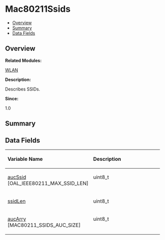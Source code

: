 # Mac80211Ssids<a name="ZH-CN_TOPIC_0000001054598169"></a>

-   [Overview](#section580943953165632)
-   [Summary](#section323170942165632)
-   [Data Fields](#pub-attribs)

## **Overview**<a name="section580943953165632"></a>

**Related Modules:**

[WLAN](WLAN.md)

**Description:**

Describes SSIDs. 

**Since:**

1.0

## **Summary**<a name="section323170942165632"></a>

## Data Fields<a name="pub-attribs"></a>

<a name="table1401146049165632"></a>
<table><thead align="left"><tr id="row167650328165632"><th class="cellrowborder" valign="top" width="50%" id="mcps1.1.3.1.1"><p id="p833343006165632"><a name="p833343006165632"></a><a name="p833343006165632"></a>Variable Name</p>
</th>
<th class="cellrowborder" valign="top" width="50%" id="mcps1.1.3.1.2"><p id="p1821751269165632"><a name="p1821751269165632"></a><a name="p1821751269165632"></a>Description</p>
</th>
</tr>
</thead>
<tbody><tr id="row1244483726165632"><td class="cellrowborder" valign="top" width="50%" headers="mcps1.1.3.1.1 "><p id="p43303289165632"><a name="p43303289165632"></a><a name="p43303289165632"></a><a href="WLAN.md#ga47c550859928cbc795333cb26b138ba3">aucSsid</a> [OAL_IEEE80211_MAX_SSID_LEN]</p>
</td>
<td class="cellrowborder" valign="top" width="50%" headers="mcps1.1.3.1.2 "><p id="p1851841449165632"><a name="p1851841449165632"></a><a name="p1851841449165632"></a>uint8_t </p>
</td>
</tr>
<tr id="row677235930165632"><td class="cellrowborder" valign="top" width="50%" headers="mcps1.1.3.1.1 "><p id="p1051099503165632"><a name="p1051099503165632"></a><a name="p1051099503165632"></a><a href="WLAN.md#gac5c6ea249ba044d37f2b85df506cd898">ssidLen</a></p>
</td>
<td class="cellrowborder" valign="top" width="50%" headers="mcps1.1.3.1.2 "><p id="p960676592165632"><a name="p960676592165632"></a><a name="p960676592165632"></a>uint8_t </p>
</td>
</tr>
<tr id="row378580136165632"><td class="cellrowborder" valign="top" width="50%" headers="mcps1.1.3.1.1 "><p id="p638590399165632"><a name="p638590399165632"></a><a name="p638590399165632"></a><a href="WLAN.md#ga94fdc9f1d50e8f8561e2fa539bd7c8c8">aucArry</a> [MAC80211_SSIDS_AUC_SIZE]</p>
</td>
<td class="cellrowborder" valign="top" width="50%" headers="mcps1.1.3.1.2 "><p id="p232922635165632"><a name="p232922635165632"></a><a name="p232922635165632"></a>uint8_t </p>
</td>
</tr>
</tbody>
</table>

